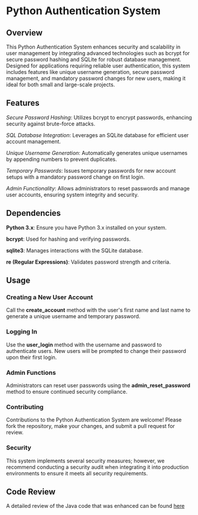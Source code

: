 # Python Authentication System

## Overview

This Python Authentication System enhances security and scalability in user management by integrating advanced technologies such as bcrypt for secure password hashing and SQLite for robust database management. Designed for applications requiring reliable user authentication, this system includes features like unique username generation, secure password management, and mandatory password changes for new users, making it ideal for both small and large-scale projects.

## Features

*Secure Password Hashing*: Utilizes bcrypt to encrypt passwords, enhancing security against brute-force attacks.

*SQL Database Integration*: Leverages an SQLite database for efficient user account management.

*Unique Username Generation*: Automatically generates unique usernames by appending numbers to prevent duplicates.

*Temporary Passwords*: Issues temporary passwords for new account setups with a mandatory password change on first login.

*Admin Functionality*: Allows administrators to reset passwords and manage user accounts, ensuring system integrity and security.

## Dependencies

**Python 3.x**: Ensure you have Python 3.x installed on your system.

**bcrypt**: Used for hashing and verifying passwords.

**sqlite3**: Manages interactions with the SQLite database.

**re (Regular Expressions)**: Validates password strength and criteria.

## Usage

### Creating a New User Account

Call the **create_account** method with the user's first name and last name to generate a unique username and temporary password.

### Logging In

Use the **user_login** method with the username and password to authenticate users. New users will be prompted to change their password upon their first login.

### Admin Functions

Administrators can reset user passwords using the **admin_reset_password** method to ensure continued security compliance.

### Contributing

Contributions to the Python Authentication System are welcome! Please fork the repository, make your changes, and submit a pull request for review.

### Security

This system implements several security measures; however, we recommend conducting a security audit when integrating it into production environments to ensure it meets all security requirements.

## Code Review

A detailed review of the Java code that was enhanced can be found [here](https://youtu.be/CuP-uzfcSKE)
